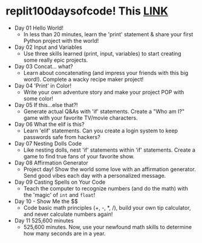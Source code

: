 # replit100daysofcode! This [LINK](https://join.replit.com/python)
* Day 01 Hello World!
  * In less than 20 minutes, learn the 'print' statement & share your first Python project with the world! 
* Day 02 Input and Variables
  * Use three skills learned (print, input, variables) to start creating some really epic projects.
* Day 03 Concat... what?
  * Learn about concatenating (and impress your friends with this big word!). Complete a wacky recipe maker project!
* Day 04 'Print' in Color!
  * Write your own adventure story and make your project POP with some color!
* Day 05 If this...else that?!
  * Generate actual Q&As with 'if' statements. Create a "Who am I?" game with your favorite TV/movie characters.
* Day 06 What the elif is this?
  * Learn 'elif' statements. Can you create a login system to keep passwords safe from hackers?
* Day 07 Nesting Dolls Code
  * Like nesting dolls, nest 'if' statements within 'if' statements. Create a game to find true fans of your favorite show.
* Day 08 Affirmation Generator
  * Project day! Show the world some love with an affirmation generator. Send good vibes each day with a personalized message.
* Day 09 Casting Spells on Your Code
  * Teach the computer to recognize numbers (and do the math) with the 'magic' of `int` and `float`!
* Day 10 - Show Me the $$
	 * Code basic math principles (+, -, *, /), build your own tip calculator, and never calculate numbers again!
* Day 11 525,600 minutes
	* 525,600 minutes. Now, use your newfound math skills to determine how many seconds are in a year.
